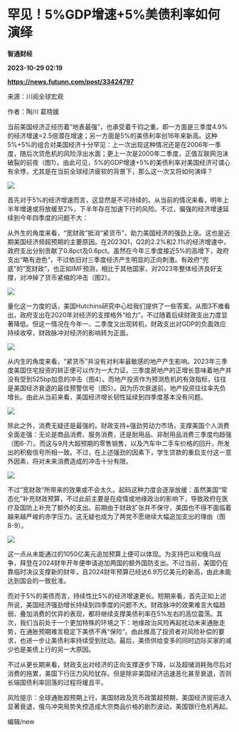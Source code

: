 # 罕见！5%GDP增速+5%美债利率如何演绎
**智通财经**

**2023-10-29 02:19**

**https://news.futunn.com/post/33424797**

来源：川阅全球宏观

作者：陶川 葛晓媛

当前美国经济正经历着“地表最强”，也承受着千钧之重。即一方面是三季度4.9%的经济增速=2.5倍潜在增速；另一方面是5%的美债利率创16年来新高。这种5%+5%的组合对美国经济十分罕见：上一次出现这种情况还是在2006年一季度，随后次贷危机的风险浮出水面；更上一次是2000年二季度，正值互联网泡沫破裂的前夜（图1）。由此可见，5%的GDP增速+5%的美债利率对美国经济可谓心有余悸，尤其是在当前全球经济疲软的背景下，那么这一次又将如何演绎？

![](https://postimg.futunn.com/16985443606216740376486.png)

首先对于5%的经济增速而言，这显然是不可持续的。从当前的情况来看，明年上半年增速或将放缓至2%，下半年存在加速下行的风险。不过，偏强的经济增速延续到今年四季度的问题不大：

从外生的角度来看，“宽财政”抵消“紧货币”，助力美国经济的强劲上涨。这也是近期美国经济频超预期的主要原因。在2023Q1，Q2的2.2%和2.1%的经济增速中，政府支出分别贡献了0.8pct及0.6pct。虽然在今年三季度接近5%的高增下，政府支出“略有逊色”，不过依旧对三季度经济产生明显的正向刺激。有政府“兜底”的“宽财政”，也正如IMF预测，相比于其他国家，对2023年整体经济良好支撑，对冲掉了货币紧缩的冲击（图2）。

![](https://postimg.futunn.com/16985443606365116645004.png)

量化这一力度的话，美国Hutchins研究中心给我们提供了一些答案。从图3不难看出，政府支出在2020年对经济的支撑格外“给力”，不过随着后续财政支出力度显著降低。但这一情况在今年一、二季度又出现转机，财政支出对GDP的负面效应持续收窄，财政脉冲对经济的影响转为正面。

![](https://postimg.futunn.com/16985443606323989507062.jpeg)

从内生的角度来看，“紧货币”并没有对利率最敏感的地产产生影响。2023年三季度美国住宅投资的转正便可以作为一大力证。三季度房地产的正增长意味着地产并没有受到525bp加息的冲击（图4）。而地产投资作为预测危机的有效指标，往往是美国经济衰退的最佳预警信号（图5）。因为历次衰退前，地产投资往往率先负增长。由此从当前来看，美国经济增长韧性延续到四季度基本没有问题。

![](https://postimg.futunn.com/1698544360675818359549.png)

除此之外，消费无疑还是最强的。财政支持+强劲劳动力市场，支撑美国个人消费全面走强：无论是商品消费、服务消费，还是耐用品、非耐用品消费三季度均趋强（图6-7）。而这与9月大超预期的零售销售，以及汽车中二手车价格的回升，所发出的积极信号所相一致。不过，在上述强劲的因素下，学生贷款的重启支付这一意外因素，将对未来消费造成的冲击十分有限。

![](https://postimg.futunn.com/16985443606844599935075.png)

不过“宽财政”所带来的效果或不会太久。起码这种力度会逐渐放缓：虽然美国“常态化”补充财政预算，不过此前主要是在疫情或地缘政治的影响下，导致政府在医疗及国防上补充了额外的支出。前期由于财政扩张并不保守，美国也不得不面临着越来越严峻的赤字压力。这无疑也成为了两党不愿继续大幅追加支出的理由（图8-9）。

![](https://postimg.futunn.com/1698544360619834786636.jpeg)

这一点从未能通过的1050亿美元追加预算上便可以体现。为支持巴以和俄乌战争，拜登在2024财年开年便申请追加两国的额外国防支出。不过当前，美国仍在靠临时决议支撑新的财年，且2024财年预算已经达6.9万亿美元的新高，由此未能达到国会的一致批准。

而对于5%的美债而言，持续性比5%的经济增速更长。短期来看，首先正如上述所说，美国经济强劲增长持续到四季度的问题不大。财政脉冲的效果难言大幅趋弱，叠加消费的优异的表现，都将继续支撑美债利率在5%左右的高位震荡。其次，我们当前处于一个更加特殊的环境之下：地缘政治风险再起扰动未来通胀走势，在通胀预期难言稳定下美债不再“保险”。由此推高了投资者对风险补偿的要求，也进一步让美债利率持续受到扰动。最后，美债供给变多的同时边际买家的减少也是美债上行的另一大原因。

不过从更长期来看，财政支出对经济的正向支撑逐步下降，以及超储消耗殆尽后对消费的拖累，美国下行压力风险犹存。但是除非美国经济迅速恶化甚至衰退，否则长端国债利率回落的过程将缓且平。

风险提示：全球通胀超预期上行，美国财政及货币政策超预期，美国经济提前进入显著衰退，俄乌冲突局势失控造成大宗商品价格的剧烈波动，美国银行危机再起。

编辑/new